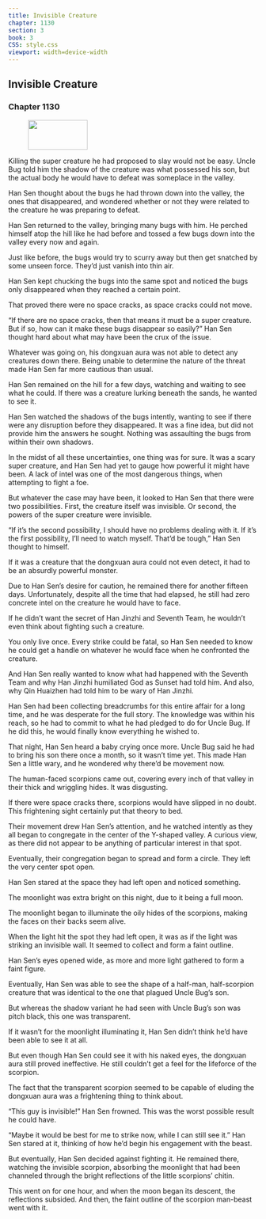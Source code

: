 ```yaml
---
title: Invisible Creature
chapter: 1130
section: 3
book: 3
CSS: style.css
viewport: width=device-width
---
```


## Invisible Creature

### Chapter 1130

<figure>
	<img src="../Images/gem.gif" alt="" id="gem" width="120" height="60" />
</figure>

Killing the super creature he had proposed to slay would not be easy. Uncle Bug told him the shadow of the creature was what possessed his son, but the actual body he would have to defeat was someplace in the valley.

Han Sen thought about the bugs he had thrown down into the valley, the ones that disappeared, and wondered whether or not they were related to the creature he was preparing to defeat.

Han Sen returned to the valley, bringing many bugs with him. He perched himself atop the hill like he had before and tossed a few bugs down into the valley every now and again.

Just like before, the bugs would try to scurry away but then get snatched by some unseen force. They’d just vanish into thin air.

Han Sen kept chucking the bugs into the same spot and noticed the bugs only disappeared when they reached a certain point.

That proved there were no space cracks, as space cracks could not move.

“If there are no space cracks, then that means it must be a super creature. But if so, how can it make these bugs disappear so easily?” Han Sen thought hard about what may have been the crux of the issue.

Whatever was going on, his dongxuan aura was not able to detect any creatures down there. Being unable to determine the nature of the threat made Han Sen far more cautious than usual.

Han Sen remained on the hill for a few days, watching and waiting to see what he could. If there was a creature lurking beneath the sands, he wanted to see it.

Han Sen watched the shadows of the bugs intently, wanting to see if there were any disruption before they disappeared. It was a fine idea, but did not provide him the answers he sought. Nothing was assaulting the bugs from within their own shadows.

In the midst of all these uncertainties, one thing was for sure. It was a scary super creature, and Han Sen had yet to gauge how powerful it might have been. A lack of intel was one of the most dangerous things, when attempting to fight a foe.

But whatever the case may have been, it looked to Han Sen that there were two possibilities. First, the creature itself was invisible. Or second, the powers of the super creature were invisible.

“If it’s the second possibility, I should have no problems dealing with it. If it’s the first possibility, I’ll need to watch myself. That’d be tough,” Han Sen thought to himself.

If it was a creature that the dongxuan aura could not even detect, it had to be an absurdly powerful monster.

Due to Han Sen’s desire for caution, he remained there for another fifteen days. Unfortunately, despite all the time that had elapsed, he still had zero concrete intel on the creature he would have to face.

If he didn’t want the secret of Han Jinzhi and Seventh Team, he wouldn’t even think about fighting such a creature.

You only live once. Every strike could be fatal, so Han Sen needed to know he could get a handle on whatever he would face when he confronted the creature.

And Han Sen really wanted to know what had happened with the Seventh Team and why Han Jinzhi humiliated God as Sunset had told him. And also, why Qin Huaizhen had told him to be wary of Han Jinzhi.

Han Sen had been collecting breadcrumbs for this entire affair for a long time, and he was desperate for the full story. The knowledge was within his reach, so he had to commit to what he had pledged to do for Uncle Bug. If he did this, he would finally know everything he wished to.

That night, Han Sen heard a baby crying once more. Uncle Bug said he had to bring his son there once a month, so it wasn’t time yet. This made Han Sen a little wary, and he wondered why there’d be movement now.

The human-faced scorpions came out, covering every inch of that valley in their thick and wriggling hides. It was disgusting.

If there were space cracks there, scorpions would have slipped in no doubt. This frightening sight certainly put that theory to bed.

Their movement drew Han Sen’s attention, and he watched intently as they all began to congregate in the center of the Y-shaped valley. A curious view, as there did not appear to be anything of particular interest in that spot.

Eventually, their congregation began to spread and form a circle. They left the very center spot open.

Han Sen stared at the space they had left open and noticed something.

The moonlight was extra bright on this night, due to it being a full moon.

The moonlight began to illuminate the oily hides of the scorpions, making the faces on their backs seem alive.

When the light hit the spot they had left open, it was as if the light was striking an invisible wall. It seemed to collect and form a faint outline.

Han Sen’s eyes opened wide, as more and more light gathered to form a faint figure.

Eventually, Han Sen was able to see the shape of a half-man, half-scorpion creature that was identical to the one that plagued Uncle Bug’s son.

But whereas the shadow variant he had seen with Uncle Bug’s son was pitch black, this one was transparent.

If it wasn’t for the moonlight illuminating it, Han Sen didn’t think he’d have been able to see it at all.

But even though Han Sen could see it with his naked eyes, the dongxuan aura still proved ineffective. He still couldn’t get a feel for the lifeforce of the scorpion.

The fact that the transparent scorpion seemed to be capable of eluding the dongxuan aura was a frightening thing to think about.

“This guy is invisible!” Han Sen frowned. This was the worst possible result he could have.

“Maybe it would be best for me to strike now, while I can still see it.” Han Sen stared at it, thinking of how he’d begin his engagement with the beast.

But eventually, Han Sen decided against fighting it. He remained there, watching the invisible scorpion, absorbing the moonlight that had been channeled through the bright reflections of the little scorpions’ chitin.

This went on for one hour, and when the moon began its descent, the reflections subsided. And then, the faint outline of the scorpion man-beast went with it.